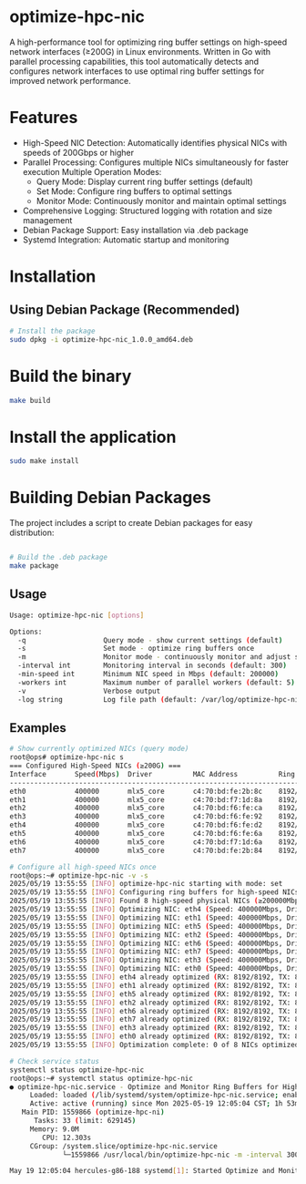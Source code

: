 
# optimize-hpc-nic

A high-performance tool for optimizing ring buffer settings on high-speed network interfaces (≥200G) in Linux environments. Written in Go with parallel processing capabilities, this tool automatically detects and configures network interfaces to use optimal ring buffer settings for improved network performance.

# Features

- High-Speed NIC Detection: Automatically identifies physical NICs with speeds of 200Gbps or higher
- Parallel Processing: Configures multiple NICs simultaneously for faster execution
 Multiple Operation Modes:
  - Query Mode: Display current ring buffer settings (default)
  - Set Mode: Configure ring buffers to optimal settings
  - Monitor Mode: Continuously monitor and maintain optimal settings
- Comprehensive Logging: Structured logging with rotation and size management
- Debian Package Support: Easy installation via .deb package
- Systemd Integration: Automatic startup and monitoring


# Installation

## Using Debian Package (Recommended)

```bash
# Install the package
sudo dpkg -i optimize-hpc-nic_1.0.0_amd64.deb
```

# Build the binary

```bash
make build
```

# Install the application

```bash
sudo make install
```

# Building Debian Packages

The project includes a script to create Debian packages for easy distribution:

``` bash

# Build the .deb package
make package
```

## Usage

```bash
Usage: optimize-hpc-nic [options]

Options:
  -q                   Query mode - show current settings (default)
  -s                   Set mode - optimize ring buffers once
  -m                   Monitor mode - continuously monitor and adjust settings
  -interval int        Monitoring interval in seconds (default: 300)
  -min-speed int       Minimum NIC speed in Mbps (default: 200000)
  -workers int         Maximum number of parallel workers (default: 5)
  -v                   Verbose output
  -log string          Log file path (default: /var/log/optimize-hpc-nic/optimize-hpc-nic.log)
```

## Examples

```bash
# Show currently optimized NICs (query mode)
root@ops# optimize-hpc-nic s
=== Configured High-Speed NICs (≥200G) ===
Interface       Speed(Mbps)  Driver          MAC Address          Ring Buffer(RX/TX)        Status
----------------------------------------------------------------------------------------------------
eth0            400000       mlx5_core       c4:70:bd:fe:2b:8c    8192/8192                 OPTIMIZED
eth1            400000       mlx5_core       c4:70:bd:f7:1d:8a    8192/8192                 OPTIMIZED
eth2            400000       mlx5_core       c4:70:bd:f6:fe:ca    8192/8192                 OPTIMIZED
eth3            400000       mlx5_core       c4:70:bd:f6:fe:92    8192/8192                 OPTIMIZED
eth4            400000       mlx5_core       c4:70:bd:f6:fe:d2    8192/8192                 OPTIMIZED
eth5            400000       mlx5_core       c4:70:bd:f6:fe:6a    8192/8192                 OPTIMIZED
eth6            400000       mlx5_core       c4:70:bd:f7:1d:6a    8192/8192                 OPTIMIZED
eth7            400000       mlx5_core       c4:70:bd:fe:2b:84    8192/8192                 OPTIMIZED

# Configure all high-speed NICs once
root@ops:~# optimize-hpc-nic -v -s
2025/05/19 13:55:55 [INFO] optimize-hpc-nic starting with mode: set
2025/05/19 13:55:55 [INFO] Configuring ring buffers for high-speed NICs
2025/05/19 13:55:55 [INFO] Found 8 high-speed physical NICs (≥200000Mbps)
2025/05/19 13:55:55 [INFO] Optimizing NIC: eth4 (Speed: 400000Mbps, Driver: mlx5_core)
2025/05/19 13:55:55 [INFO] Optimizing NIC: eth1 (Speed: 400000Mbps, Driver: mlx5_core)
2025/05/19 13:55:55 [INFO] Optimizing NIC: eth5 (Speed: 400000Mbps, Driver: mlx5_core)
2025/05/19 13:55:55 [INFO] Optimizing NIC: eth2 (Speed: 400000Mbps, Driver: mlx5_core)
2025/05/19 13:55:55 [INFO] Optimizing NIC: eth6 (Speed: 400000Mbps, Driver: mlx5_core)
2025/05/19 13:55:55 [INFO] Optimizing NIC: eth7 (Speed: 400000Mbps, Driver: mlx5_core)
2025/05/19 13:55:55 [INFO] Optimizing NIC: eth3 (Speed: 400000Mbps, Driver: mlx5_core)
2025/05/19 13:55:55 [INFO] Optimizing NIC: eth0 (Speed: 400000Mbps, Driver: mlx5_core)
2025/05/19 13:55:55 [INFO] eth4 already optimized (RX: 8192/8192, TX: 8192/8192)
2025/05/19 13:55:55 [INFO] eth1 already optimized (RX: 8192/8192, TX: 8192/8192)
2025/05/19 13:55:55 [INFO] eth5 already optimized (RX: 8192/8192, TX: 8192/8192)
2025/05/19 13:55:55 [INFO] eth2 already optimized (RX: 8192/8192, TX: 8192/8192)
2025/05/19 13:55:55 [INFO] eth6 already optimized (RX: 8192/8192, TX: 8192/8192)
2025/05/19 13:55:55 [INFO] eth7 already optimized (RX: 8192/8192, TX: 8192/8192)
2025/05/19 13:55:55 [INFO] eth3 already optimized (RX: 8192/8192, TX: 8192/8192)
2025/05/19 13:55:55 [INFO] eth0 already optimized (RX: 8192/8192, TX: 8192/8192)
2025/05/19 13:55:55 [INFO] Optimization complete: 0 of 8 NICs optimized

# Check service status
systemctl status optimize-hpc-nic
root@ops:~# systemctl status optimize-hpc-nic
● optimize-hpc-nic.service - Optimize and Monitor Ring Buffers for High-Performance NICs (≥200G)
     Loaded: loaded (/lib/systemd/system/optimize-hpc-nic.service; enabled; vendor preset: enabled)
     Active: active (running) since Mon 2025-05-19 12:05:04 CST; 1h 53min ago
   Main PID: 1559866 (optimize-hpc-ni)
      Tasks: 33 (limit: 629145)
     Memory: 9.0M
        CPU: 12.303s
     CGroup: /system.slice/optimize-hpc-nic.service
             └─1559866 /usr/local/bin/optimize-hpc-nic -m -interval 300

May 19 12:05:04 hercules-g86-188 systemd[1]: Started Optimize and Monitor Ring Buffers for High-Performance NICs (≥200G).

```
